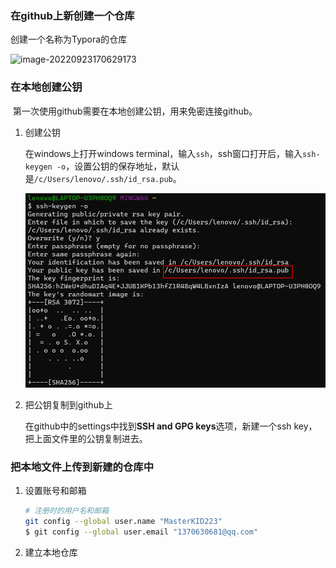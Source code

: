

### 在github上新创建一个仓库

创建一个名称为Typora的仓库

![image-20220923170629173](F:\Typora\使用git搭建Typora云笔记.assets\image-20220923170629173.png)



### 在本地创建公钥

​	第一次使用github需要在本地创建公钥，用来免密连接github。

1. 创建公钥

   在windows上打开windows terminal，输入`ssh`，ssh窗口打开后，输入`ssh-keygen -o`，设置公钥的保存地址，默认是`/c/Users/lenovo/.ssh/id_rsa.pub`。

   ![image-20220923171905960](.\使用git搭建Typora云笔记.assets\image-20220923171905960.png)

2. 把公钥复制到github上

   在github中的settings中找到**SSH and GPG keys**选项，新建一个ssh key，把上面文件里的公钥复制进去。



### 把本地文件上传到新建的仓库中

1. 设置账号和邮箱

   ```bash
   # 注册时的用户名和邮箱
   git config --global user.name "MasterKID223"
   $ git config --global user.email "1370630681@qq.com"
   ```

   

2. 建立本地仓库

   
